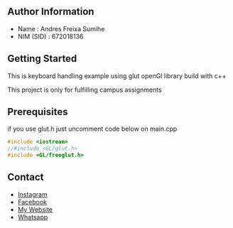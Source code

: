 ## Author Information
* Name       : Andres Freixa Sumihe <Br />
* NIM (SID)  : 672018136

## Getting Started

This is keyboard handling example using glut openGl library build with c++

This project is only for fulfilling campus assignments

## Prerequisites

if you use glut.h just uncomment code below on main.cpp
```c++
#include <iostream>
//#include <GL/glut.h>
#include <GL/freeglut.h>
```
## Contact
* [Instagram](https://Instagram.com/andres_sumihe)
* [Facebook](https://Facebook.com/andres.sumihe.1)
* [My Website](https://codemaster.my.id)
* [Whatsapp](https://https://api.whatsapp.com/send?phone=6285145814955)
